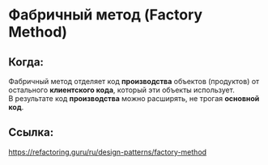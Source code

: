 # Фабричный метод (Factory Method)


## Когда:

Фабричный метод отделяет код **производства** объектов (продуктов) от остального **клиентского кода**,
который эти объекты использует.\
В результате код **производства** можно расширять, не трогая **основной код**.


## Ссылка:
https://refactoring.guru/ru/design-patterns/factory-method
